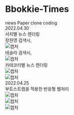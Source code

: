 # Bbokkie-Times
news Paper clone coding   
2022.04.30   
서치별 뉴스 렌더링   
장원영 검색시,   
![캡처](https://user-images.githubusercontent.com/93479286/166102112-489215ff-9b7a-48d4-8c26-620e77d372b2.PNG)    
테슬라 검색시,   
![캡처](https://user-images.githubusercontent.com/93479286/166102143-48196890-1eda-4ed1-8eb2-b9cec672262d.PNG)   
카테코리별 뉴스 렌더링   
![캡처](https://user-images.githubusercontent.com/93479286/166097526-8ab83ea1-924a-48d5-a513-001043aff100.PNG)   
![캡처](https://user-images.githubusercontent.com/93479286/166097566-b8ff4973-d98e-4c49-a982-f742c0e908c2.PNG)   
2022.04.25   
부트스트랩을 적용한 반응형 웹처리   
![캡처](https://user-images.githubusercontent.com/93479286/165108246-0f929e13-9ea9-4213-856d-a4fbed987f0e.PNG)   
![캡처](https://user-images.githubusercontent.com/93479286/165108565-70f62b5f-4978-4f24-a8c0-53ea79405397.PNG)   
![캡처](https://user-images.githubusercontent.com/93479286/165108748-37160087-5393-449c-9b44-13e4d6a09c1a.PNG)

 
